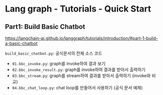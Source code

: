 # Lang graph - Tutorials - Quick Start

## Part1: Build Basic Chatbot

<https://langchain-ai.github.io/langgraph/tutorials/introduction/#part-1-build-a-basic-chatbot>

`build_basic_chatbot.py`: 공식문서의 전체 소스 코드

- `01.bbc_invoke.py`: graph를 invoke하여 결과 보기
- `02.bbc_invoke_result.py`: graph를 invoke하여 결과를 받아서 출력하기
- `03.bbc_stream.py`: graph를 stream하여 결과를 받아서 출력하기 (invoke와 비교)
- `04.bbc_chat_loop.py`: chat loop를 만들어서 사용하기 (공식 문서 예제)
